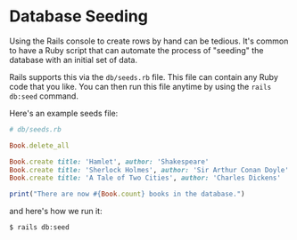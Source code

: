 # Database Seeding

Using the Rails console to create rows by hand can be tedious.
It's common to have a Ruby script that can automate
the process of "seeding" the database with an initial set of data.

Rails supports this via the `db/seeds.rb` file.  This file can
contain any Ruby code that you like.  You can then run this file
anytime by using the `rails db:seed` command.

Here's an example seeds file:

``` ruby
# db/seeds.rb

Book.delete_all

Book.create title: 'Hamlet', author: 'Shakespeare'
Book.create title: 'Sherlock Holmes', author: 'Sir Arthur Conan Doyle'
Book.create title: 'A Tale of Two Cities', author: 'Charles Dickens'

print("There are now #{Book.count} books in the database.")
```

and here's how we run it:

``` sh
$ rails db:seed
```
